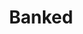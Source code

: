---
blog: https://medium.com/@banked
linkedin: https://linkedin.com/company/banked-limited
logohandle: banked
sort: banked
title: Banked
twitter: https://x.com/wearebanked
website: https://banked.com/
---